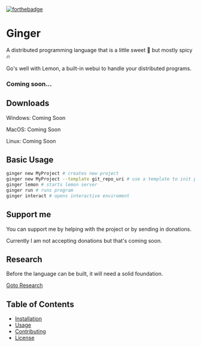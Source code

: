 [![forthebadge](https://forthebadge.com/images/featured/featured-built-with-love.svg)](https://forthebadge.com)

# Ginger

A distributed programming language that is a little sweet 🍬 but mostly spicy 🔥

Go's well with Lemon, a built-in webui to handle your distributed programs.


### Coming soon...

## Downloads

Windows: Coming Soon

MacOS:   Coming Soon

Linux:   Coming Soon


## Basic Usage

```bash
ginger new MyProject # creates new project
ginger new MyProject --template git_repo_uri # use a template to init project
ginger lemon # starts lemon server
ginger run # runs program
ginger interact # opens interactive enviroment
```

## Support me

You can support me by helping with the project or by sending in donations.

Currently I am not accepting donations but that's coming soon.

## Research

Before the language can be built, it will need a solid foundation.

[Goto Research](./research/README.md)

## Table of Contents
- [Installation](#installation)
- [Usage](#usage)
- [Contributing](#contributing)
- [License](#license)
